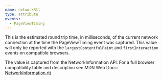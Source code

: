 ```yaml
---
name: networkRtt
type: attribute
events:
  - PageViewTiming
---
```


This is the estimated round trip time, in milliseconds, of the current network connection at the time the PageViewTiming event was captured. This value will only be reported with the `largestContentfulPaint` and `firstInteraction` events on compatible browsers.

The value is captured from the NetworkInformation API. For a full browser compatibility table and description see MDN Web Docs: [NetworkInformation.rtt](https://developer.mozilla.org/en-US/docs/Web/API/NetworkInformation/rtt)
